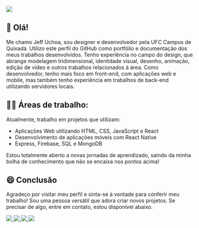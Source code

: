 <img src="https://github.com/JeffUchoa/JeffUchoa/blob/main/Background(2).gif" />

  ## 👋 Olá!
Me chamo Jeff Uchoa, sou designer e desenvolvedor pela UFC Campus de Quixadá. Utilizo este perfil do GitHub como portfólio e documentação dos meus trabalhos desenvolvidos. Tenho experiência no campo do design, que abrange modelagem tridimensional, identidade visual, desenho, animação, edição de vídeo e outros trabalhos relacionados à área. Como desenvolvedor, tenho mais foco em front-end, com aplicações web e mobile, mas também tenho experiência em trabalhos de back-end utilizando servidores locais.


## 👷‍♂️ Áreas de trabalho:
Atualmente, trabalho em projetos que utilizam:
* Aplicações Web utilizando HTML, CSS, JavaScript e React
* Desenvolvimento de aplicações móveis com React Native
* Express, Firebase, SQL e MongoDB
  
Estou totalmente aberto a novas jornadas de aprendizado, saindo da minha bolha de conhecimento que não se encaixa nos pontos acima!

## 😄 Conclusão
Agradeço por visitar meu perfil e sinta-se à vontade para conferir meu trabalho! Sou uma pessoa versátil que adora criar novos projetos. Se precisar de algo, entre em contato, estou disponível abaixo.

<a href="https://www.behance.net/jeffuchoa_" target="_blank">
  <img src="https://img.shields.io/badge/Behance-0054F7?style=for-the-badge&logo=behance&logoColor=white" />
</a>
<a href="https://www.youtube.com/channel/UCSEW4k4BcL1TTWmCqF0mjNA" target="_blank">
  <img src="https://img.shields.io/badge/YouTube-FF0000?style=for-the-badge&logo=youtube&logoColor=white" />
</a>
<a href="https://wa.me/558899460023" target="_blank">
  <img src="https://img.shields.io/badge/WhatsApp-25D366?style=for-the-badge&logo=whatsapp&logoColor=white" />
</a>
<a href="https://t.me/+5588999460023" target="_blank">
  <img src="https://img.shields.io/badge/Telegram-2CA5E0?style=for-the-badge&logo=telegram&logoColor=white" />
</a>



<!---
GooglyEy3s/GooglyEy3s is a ✨ special ✨ repository because its `README.md` (this file) appears on your GitHub profile.
You can click the Preview link to take a look at your changes.
--->
